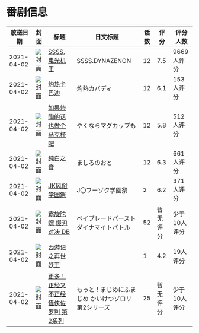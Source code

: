 # 番剧信息

|放送日期|封面|标题|日文标题|话数|评分|评分人数|
|---|---|---|---|---|---|---|
|2021-04-02|![封面](https://lain.bgm.tv/pic/cover/c/a1/11/296367_yPic1.jpg)|[SSSS.电光机王](https://bangumi.tv/subject/296367)|SSSS.DYNAZENON|12|7.5|9669人评分|
|2021-04-02|![封面](https://lain.bgm.tv/pic/cover/c/07/64/309921_7QFz7.jpg)|[灼热卡巴迪](https://bangumi.tv/subject/309921)|灼熱カバディ|12|6.1|153人评分|
|2021-04-02|![封面](https://lain.bgm.tv/pic/cover/c/de/ad/311615_ROY0R.jpg)|[如果烧陶的话也做个马克杯吧](https://bangumi.tv/subject/311615)|やくならマグカップも|12|5.8|512人评分|
|2021-04-02|![封面](https://lain.bgm.tv/pic/cover/c/d7/89/311784_4X3wH.jpg)|[纯白之音](https://bangumi.tv/subject/311784)|ましろのおと|12|6.3|661人评分|
|2021-04-02|![封面](https://bangumi.tv/img/no_icon_subject.png)|[JK风俗学园祭](https://bangumi.tv/subject/323745)|J〇フーゾク学園祭|2|6.2|371人评分|
|2021-04-02|![封面](https://lain.bgm.tv/pic/cover/c/c7/db/330869_RysIm.jpg)|[霸旋陀螺 爆刃对决 DB](https://bangumi.tv/subject/330869)|ベイブレードバースト ダイナマイトバトル|52|暂无评分|少于10人评分|
|2021-04-02|![封面](https://lain.bgm.tv/pic/cover/c/b4/19/332137_3EIBZ.jpg)|[西游记之再世妖王](https://bangumi.tv/subject/332137)||1|4.2|19人评分|
|2021-04-02|![封面](https://lain.bgm.tv/pic/cover/c/87/90/336281_h8rv9.jpg)|[更多！正经又不正经 怪侠佐罗利 第2系列](https://bangumi.tv/subject/336281)|もっと！まじめにふまじめ かいけつゾロリ 第2シリーズ|25|暂无评分|少于10人评分|
